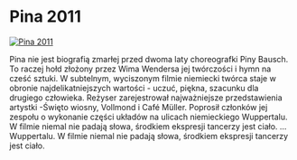 Pina 2011 
=============
[![Pina 2011 ](http://vidos.pl/images/player.gif)](http://vidos.pl/pina-2011)

 Pina nie jest biografią zmarłej przed dwoma laty choreografki Piny Bausch. To raczej hołd złożony przez Wima Wendersa jej twórczości i hymn na cześć sztuki. W subtelnym, wyciszonym filmie niemiecki twórca staje w obronie najdelikatniejszych wartości - uczuć, piękna, szacunku dla drugiego człowieka. Reżyser zarejestrował najważniejsze przedstawienia artystki -Święto wiosny, Vollmond i Café Müller. Poprosił członków jej zespołu o wykonanie części układów na ulicach niemieckiego Wuppertalu. W filmie niemal nie padają słowa, środkiem ekspresji tancerzy jest ciało.   ... Wuppertalu. W filmie niemal nie padają słowa, środkiem ekspresji tancerzy jest ciało.
